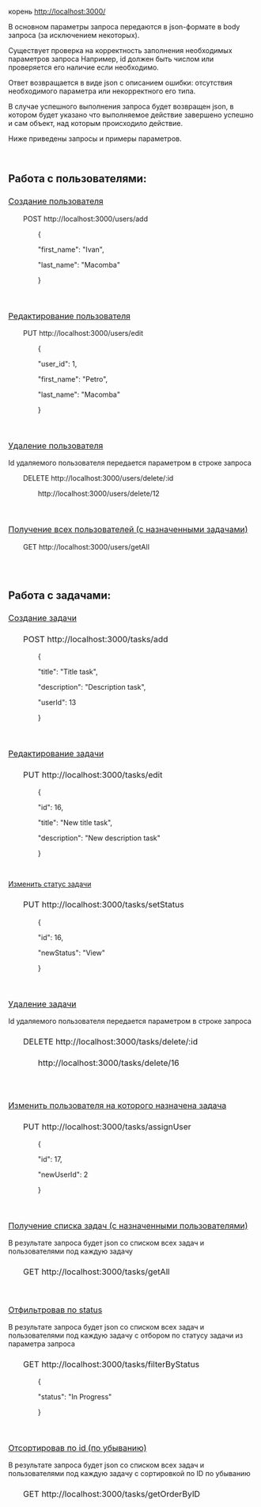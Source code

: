 <p><span style="font-weight: 400;">корень <a href="http://localhost:3000/">http://localhost:3000/</a></span></p>
<p><span style="font-weight: 400;">В основном параметры запроса передаются в json-формате в body запроса (за исключением некоторых).</span></p>
<p><span style="font-weight: 400;">Существует проверка на корректность заполнения необходимых параметров запроса Например, id должен быть числом или проверяется его наличие если необходимо.</span></p>
<p><span style="font-weight: 400;">Ответ возвращается в виде json с описанием ошибки: отсутствия необходимого параметра или некорректного его типа.</span></p>
<p><span style="font-weight: 400;">В случае успешного выполнения запроса будет возвращен json, в котором будет указано что выполняемое действие завершено успешно и сам объект, над которым происходило действие.</span></p>
<p><span style="font-weight: 400;">Ниже приведены запросы и примеры параметров.</span></p>
<p>&nbsp;</p>
<h2><strong>Работа с пользователями:</strong></h2>
<h3><span style="text-decoration: underline;"><span style="font-weight: 400;">Создание пользователя</span></span></h3>
<p style="padding-left: 30px;"><span style="font-weight: 400;">POST http://localhost:3000/users/add</span></p>
<p style="padding-left: 60px;"><span style="font-weight: 400;">{</span></p>
<p style="padding-left: 60px;"><span style="font-weight: 400;">"first_name": "Ivan",</span></p>
<p style="padding-left: 60px;"><span style="font-weight: 400;">"last_name": "Macomba"</span></p>
<p style="padding-left: 60px;"><span style="font-weight: 400;">}</span></p>
<p style="padding-left: 60px;">&nbsp;</p>
<h3><span style="text-decoration: underline;"><span style="font-weight: 400;">Редактирование пользователя</span></span></h3>
<p style="padding-left: 30px;"><span style="font-weight: 400;">PUT http://localhost:3000/users/edit</span></p>
<p style="padding-left: 60px;"><span style="font-weight: 400;">{</span></p>
<p style="padding-left: 60px;"><span style="font-weight: 400;">"user_id": 1,</span></p>
<p style="padding-left: 60px;"><span style="font-weight: 400;">"first_name": "Petro",</span></p>
<p style="padding-left: 60px;"><span style="font-weight: 400;">"last_name": "Macomba"</span></p>
<p style="padding-left: 60px;"><span style="font-weight: 400;">}</span></p>
<p>&nbsp;</p>
<h3><span style="text-decoration: underline;"><span style="font-weight: 400;">Удаление пользователя</span></span></h3>
<p><span style="font-weight: 400;">Id удаляемого пользователя передается параметром в строке запроса</span></p>
<p style="padding-left: 30px;"><span style="font-weight: 400;">DELETE http://localhost:3000/users/delete/:id</span></p>
<p style="padding-left: 60px;"><span style="font-weight: 400;">http://</span><span style="font-weight: 400;">localhost</span><span style="font-weight: 400;">:3000/users/delete/12</span></p>
<p>&nbsp;</p>
<h3><span style="text-decoration: underline;"><span style="font-weight: 400;">Получение всех пользователей (с назначенными задачами)</span></span></h3>
<p style="padding-left: 30px;"><span style="font-weight: 400;">GET http://localhost:3000/users/getAll</span></p>
<p><br /><br /></p>
<h2><strong>Работа с задачами:</strong></h2>
<h3><span style="text-decoration: underline;"><span style="font-weight: 400;">Создание задачи</span></span></h3>
<h3 style="padding-left: 30px;"><span style="font-weight: 400;">POST http://localhost:3000/tasks/add</span></h3>
<p style="padding-left: 60px;"><span style="font-weight: 400;">{</span></p>
<p style="padding-left: 60px;"><span style="font-weight: 400;">"title": "Title task",</span></p>
<p style="padding-left: 60px;"><span style="font-weight: 400;">"description": "Description task",</span></p>
<p style="padding-left: 60px;"><span style="font-weight: 400;">"userId": 13</span></p>
<p style="padding-left: 60px;"><span style="font-weight: 400;">}</span></p>
<p style="padding-left: 60px;">&nbsp;</p>
<h3><span style="text-decoration: underline;"><span style="font-weight: 400;">Редактирование задачи</span></span></h3>
<h3 style="padding-left: 30px;"><span style="font-weight: 400;">PUT http://localhost:3000/tasks/edit</span></h3>
<p style="padding-left: 60px;"><span style="font-weight: 400;">{</span></p>
<p style="padding-left: 60px;"><span style="font-weight: 400;">"id": 16,</span></p>
<p style="padding-left: 60px;"><span style="font-weight: 400;">"title": "New title task",</span></p>
<p style="padding-left: 60px;"><span style="font-weight: 400;">"description": "New description task"</span></p>
<p style="padding-left: 60px;"><span style="font-weight: 400;">}</span></p>
<p>&nbsp;</p>
<p><span style="text-decoration: underline;"><span style="font-weight: 400;">Изменить статус задачи</span></span></p>
<h3 style="padding-left: 30px;"><span style="font-weight: 400;">PUT http://localhost:3000/tasks/setStatus</span></h3>
<p style="padding-left: 60px;"><span style="font-weight: 400;">{</span></p>
<p style="padding-left: 60px;"><span style="font-weight: 400;">"id": 16,</span></p>
<p style="padding-left: 60px;"><span style="font-weight: 400;">"newStatus": "View"</span></p>
<p style="padding-left: 60px;"><span style="font-weight: 400;">}</span></p>
<p>&nbsp;</p>
<h3><span style="text-decoration: underline;"><span style="font-weight: 400;">Удаление задачи</span></span></h3>
<p><span style="font-weight: 400;">Id удаляемого пользователя передается параметром в строке запроса</span></p>
<h3 style="padding-left: 30px;"><span style="font-weight: 400;">DELETE http://localhost:3000/tasks/delete/:id</span></h3>
<h3 style="padding-left: 60px;"><span style="font-weight: 400;">http://localhost:3000/tasks/delete/16</span></h3>
<h3>&nbsp;</h3>
<h3><span style="text-decoration: underline;"><span style="font-weight: 400;">Изменить пользователя на которого назначена задача</span></span></h3>
<h3 style="padding-left: 30px;"><span style="font-weight: 400;">PUT http://localhost:3000/tasks/assignUser</span></h3>
<p style="padding-left: 60px;"><span style="font-weight: 400;">{</span></p>
<p style="padding-left: 60px;"><span style="font-weight: 400;">"id": 17,</span></p>
<p style="padding-left: 60px;"><span style="font-weight: 400;">"newUserId": 2</span></p>
<p style="padding-left: 60px;"><span style="font-weight: 400;">}</span></p>
<p>&nbsp;</p>
<h3><span style="text-decoration: underline;"><span style="font-weight: 400;">Получение списка задач (с назначенными пользователями)</span></span></h3>
<p><span style="font-weight: 400;">В результате запроса будет json со списком всех задач и пользователями под каждую задачу</span></p>
<h3 style="padding-left: 30px;"><span style="font-weight: 400;">GET http://localhost:3000/tasks/getAll</span></h3>
<p>&nbsp;</p>
<h3><span style="text-decoration: underline;"><span style="font-weight: 400;">Отфильтровав по status</span></span></h3>
<p><span style="font-weight: 400;">В результате запроса будет json со списком всех задач и пользователями под каждую задачу с отбором по статусу задачи из параметра запроса</span></p>
<h3 style="padding-left: 30px;"><span style="font-weight: 400;">GET http://localhost:3000/tasks/filterByStatus</span></h3>
<p style="padding-left: 60px;"><span style="font-weight: 400;">{</span></p>
<p style="padding-left: 60px;"><span style="font-weight: 400;">"status": "In Progress"</span></p>
<p style="padding-left: 60px;"><span style="font-weight: 400;">}</span></p>
<p>&nbsp;</p>
<h3><span style="text-decoration: underline;"><span style="font-weight: 400;">Отсортировав по id (по убыванию)</span></span></h3>
<p><span style="font-weight: 400;">В результате запроса будет json со списком всех задач и пользователями под каждую задачу с сортировкой по ID по убыванию</span></p>
<h3 style="padding-left: 30px;"><span style="font-weight: 400;">GET http://localhost:3000/tasks/getOrderByID</span></h3>
<p>&nbsp;</p>
